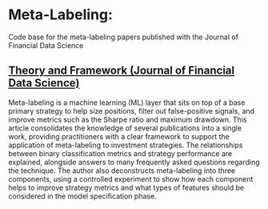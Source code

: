 # Meta-Labeling:

Code base for the meta-labeling papers published with the Journal of Financial Data Science

## [Theory and Framework (Journal of Financial Data Science)](https://jfds.pm-research.com/content/early/2022/06/23/jfds.2022.1.098)

Meta-labeling is a machine learning (ML) layer that sits on top of a base primary strategy to help size positions, filter out false-positive signals, and improve metrics such as the Sharpe ratio and maximum drawdown. This article consolidates the knowledge of several publications into a single work, providing practitioners with a clear framework to support the application of meta-labeling to investment strategies. The relationships between binary classification metrics and strategy performance are explained, alongside answers to many frequently asked questions regarding the technique. The author also deconstructs meta-labeling into three components, using a controlled experiment to show how each component helps to improve strategy metrics and what types of features should be considered in the model specification phase.
